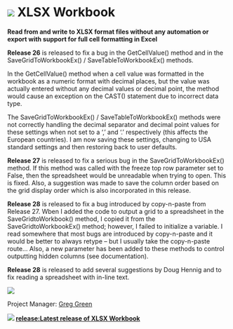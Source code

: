 # ![](XLSXWorkbook_38209) XLSX Workbook
**Read from and write to XLSX format files without any automation or export with support for full cell formatting in Excel**

<b>Release 26</b> is released to fix a bug in the GetCellValue() method and in the SaveGridToWorkbookEx() / SaveTableToWorkbookEx() methods.
	
In the GetCellValue() method when a cell value was formatted in the workbook as a numeric format with decimal places, but the value was actually entered without any decimal values or decimal point, the method would cause an exception on the CAST() statement due to incorrect data type.

The SaveGridToWorkbookEx() / SaveTableToWorkbookEx() methods were not correctly handling the decimal separator and decimal point values for these settings when not set to a ‘,’ and ‘.’ respectively (this affects the European countries).  I am now saving these settings, changing to USA standard settings and then restoring back to user defaults.

<b>Release 27</b> is released to fix a serious bug in the SaveGridToWorkbookEx() method.  If this method was called with the freeze top row parameter set to False, then the spreadsheet would be unreadable when trying to open.  This is fixed.  Also, a suggestion was made to save the column order based on the grid display order which is also incorporated in this release.
 
<b>Release 28</b> is released to fix a bug introduced by copy-n-paste from Release 27.  Wben I added the code to output a grid to a spreadsheet in the SaveGridtoWorkbook() method, I copied it from the SaveGridtoWorkbookEx() method; however, I failed to initialize a variable.  I read somewhere that most bugs are introduced by copy-n-paste and it would be better to always retype – but I usually take the copy-n-paste route…  Also, a new parameter has been added to these methods to control outputting hidden columns (see documentation).

<b>Release 28</b> is released to add several suggestions by Doug Hennig and to fix reading a spreadsheet with in-line text.

![](XLSXWorkbook_38236)

Project Manager: [Greg Green](http://www.codeplex.com/site/users/view/gagreen1214)

**![](XLSXWorkbook_38362) [release:Latest release of XLSX Workbook](617822)**
